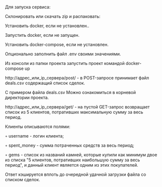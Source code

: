 Для запуска сервиса:

Склонировать или скачать zip и распаковать:

Установить docker, если не установлен..

Запустить docker, если не запущен.

Установить docker-compose, если не установлен.

Опционально заполнить файл .env своими значениями.

Из консоли из папки проекта запустить проект командой docker-compose up

http://адрес_или_ip_сервера/post/ - в POST-запросе принимает файл deals.csv содержащий список сделок.

С примером файла deals.csv Можно ознакомиться в корневой директории проекта.

http://адрес_или_ip_сервера/get/ - на пустой GET-запрос возвращает список из 5 клиентов, потративших максимальную сумму за весь период.

Клиенты описываются полями:

  ◦ username - логин клиента; 

  ◦ spent_money - сумма потраченных средств за весь период; 

  ◦ gems - список из названий камней, которые купили как минимум двое из списка "5 клиентов, потративших наибольшую сумму за весь период", и данный клиент является одним из этих покупателей.

Ответ кэшируется вплоть до очередной удачной загрузки файла со списком сделок.